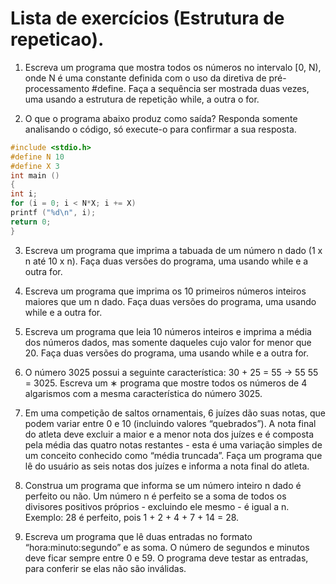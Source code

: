 # Lista de exercícios (Estrutura de repeticao).

1. Escreva um programa que mostra todos os números no intervalo [0, N), onde N é uma constante definida com o uso da diretiva de pré-processamento #define. Faça a sequência ser mostrada duas vezes, uma usando a estrutura de repetição while, a outra o for.

2. O que o programa abaixo produz como saída? Responda somente analisando o código, só execute-o para confirmar a sua resposta.
```C
#include <stdio.h>
#define N 10
#define X 3
int main ()
{
int i;
for (i = 0; i < N*X; i += X)
printf ("%d\n", i);
return 0;
}
```

3. Escreva um programa que imprima a tabuada de um número n dado (1 x n até 10 x n). Faça duas versões do programa, uma usando while e a outra for.

4. Escreva um programa que imprima os 10 primeiros números inteiros maiores que um n dado. Faça duas versões do programa, uma usando while e a outra for.

5. Escreva um programa que leia 10 números inteiros e imprima a média dos números dados, mas somente daqueles cujo valor for menor que 20. Faça duas versões do programa, uma usando while e a outra for.

6. O número 3025 possui a seguinte caracterı́stica: 30 + 25 = 55 → 55 55 = 3025. Escreva um ∗ programa que mostre todos os números de 4 algarismos com a mesma característica do número 3025.

7. Em uma competição de saltos ornamentais, 6 juízes dão suas notas, que podem variar entre 0 e 10 (incluindo valores “quebrados”). A nota final do atleta deve excluir a maior e a menor nota dos juízes e é composta pela média das quatro notas restantes - esta é uma variação simples de um
conceito conhecido como “média truncada”. Faça um programa que lê do usuário as seis notas dos juízes e informa a nota final do atleta.

8. Construa um programa que informa se um número inteiro n dado é perfeito ou não. Um número n é perfeito se a soma de todos os divisores positivos próprios - excluindo ele mesmo - é igual a n. <br>
Exemplo: 28 é perfeito, pois 1 + 2 + 4 + 7 + 14 = 28.

9. Escreva um programa que lê duas entradas no formato “hora:minuto:segundo” e as soma. O número de segundos e minutos deve ficar sempre entre 0 e 59. O programa deve testar as entradas, para conferir se elas não são inválidas.